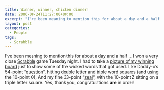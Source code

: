 ```yaml
---
title: Winner, winner, chicken dinner!
date: 2006-08-24T11:27:00+00:00
excerpt: "I've been meaning to mention this for about a day and a half ... I won a very close Scrabble game Tuesday night. I had"
layout: post
categories:
  - People
tags:
  - Scrabble
---
```


I&#8217;ve been meaning to mention this for about a day and a half &#8230; I won a very close [Scrabble](http://www.scrabble.com/) game Tuesday night. I had to take a <a href="https://cdn.craigmcn.ca/img/scrabble-060822.gif?x-request=xhr" data-fslightbox="lightbox">picture of my winning board</a> just to show some of the wicked words that got used. Like Daddy-o&#8217;s 54-point &#8220;[question](http://dictionary.reference.com/browse/question)&#8220;, hitting double letter and triple word squares (and using the 10-point Q), And my fine 33-point &#8220;[zeal](http://dictionary.reference.com/browse/zeal)&#8220;, with the 10-point Z sitting on a triple letter square. Yes, thank you, congratulations **are** in order!
